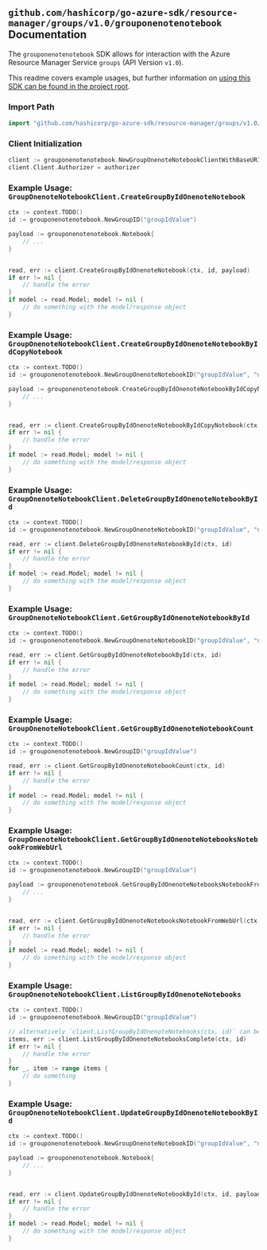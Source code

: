 
## `github.com/hashicorp/go-azure-sdk/resource-manager/groups/v1.0/grouponenotenotebook` Documentation

The `grouponenotenotebook` SDK allows for interaction with the Azure Resource Manager Service `groups` (API Version `v1.0`).

This readme covers example usages, but further information on [using this SDK can be found in the project root](https://github.com/hashicorp/go-azure-sdk/tree/main/docs).

### Import Path

```go
import "github.com/hashicorp/go-azure-sdk/resource-manager/groups/v1.0/grouponenotenotebook"
```


### Client Initialization

```go
client := grouponenotenotebook.NewGroupOnenoteNotebookClientWithBaseURI("https://management.azure.com")
client.Client.Authorizer = authorizer
```


### Example Usage: `GroupOnenoteNotebookClient.CreateGroupByIdOnenoteNotebook`

```go
ctx := context.TODO()
id := grouponenotenotebook.NewGroupID("groupIdValue")

payload := grouponenotenotebook.Notebook{
	// ...
}


read, err := client.CreateGroupByIdOnenoteNotebook(ctx, id, payload)
if err != nil {
	// handle the error
}
if model := read.Model; model != nil {
	// do something with the model/response object
}
```


### Example Usage: `GroupOnenoteNotebookClient.CreateGroupByIdOnenoteNotebookByIdCopyNotebook`

```go
ctx := context.TODO()
id := grouponenotenotebook.NewGroupOnenoteNotebookID("groupIdValue", "notebookIdValue")

payload := grouponenotenotebook.CreateGroupByIdOnenoteNotebookByIdCopyNotebookRequest{
	// ...
}


read, err := client.CreateGroupByIdOnenoteNotebookByIdCopyNotebook(ctx, id, payload)
if err != nil {
	// handle the error
}
if model := read.Model; model != nil {
	// do something with the model/response object
}
```


### Example Usage: `GroupOnenoteNotebookClient.DeleteGroupByIdOnenoteNotebookById`

```go
ctx := context.TODO()
id := grouponenotenotebook.NewGroupOnenoteNotebookID("groupIdValue", "notebookIdValue")

read, err := client.DeleteGroupByIdOnenoteNotebookById(ctx, id)
if err != nil {
	// handle the error
}
if model := read.Model; model != nil {
	// do something with the model/response object
}
```


### Example Usage: `GroupOnenoteNotebookClient.GetGroupByIdOnenoteNotebookById`

```go
ctx := context.TODO()
id := grouponenotenotebook.NewGroupOnenoteNotebookID("groupIdValue", "notebookIdValue")

read, err := client.GetGroupByIdOnenoteNotebookById(ctx, id)
if err != nil {
	// handle the error
}
if model := read.Model; model != nil {
	// do something with the model/response object
}
```


### Example Usage: `GroupOnenoteNotebookClient.GetGroupByIdOnenoteNotebookCount`

```go
ctx := context.TODO()
id := grouponenotenotebook.NewGroupID("groupIdValue")

read, err := client.GetGroupByIdOnenoteNotebookCount(ctx, id)
if err != nil {
	// handle the error
}
if model := read.Model; model != nil {
	// do something with the model/response object
}
```


### Example Usage: `GroupOnenoteNotebookClient.GetGroupByIdOnenoteNotebooksNotebookFromWebUrl`

```go
ctx := context.TODO()
id := grouponenotenotebook.NewGroupID("groupIdValue")

payload := grouponenotenotebook.GetGroupByIdOnenoteNotebooksNotebookFromWebUrlRequest{
	// ...
}


read, err := client.GetGroupByIdOnenoteNotebooksNotebookFromWebUrl(ctx, id, payload)
if err != nil {
	// handle the error
}
if model := read.Model; model != nil {
	// do something with the model/response object
}
```


### Example Usage: `GroupOnenoteNotebookClient.ListGroupByIdOnenoteNotebooks`

```go
ctx := context.TODO()
id := grouponenotenotebook.NewGroupID("groupIdValue")

// alternatively `client.ListGroupByIdOnenoteNotebooks(ctx, id)` can be used to do batched pagination
items, err := client.ListGroupByIdOnenoteNotebooksComplete(ctx, id)
if err != nil {
	// handle the error
}
for _, item := range items {
	// do something
}
```


### Example Usage: `GroupOnenoteNotebookClient.UpdateGroupByIdOnenoteNotebookById`

```go
ctx := context.TODO()
id := grouponenotenotebook.NewGroupOnenoteNotebookID("groupIdValue", "notebookIdValue")

payload := grouponenotenotebook.Notebook{
	// ...
}


read, err := client.UpdateGroupByIdOnenoteNotebookById(ctx, id, payload)
if err != nil {
	// handle the error
}
if model := read.Model; model != nil {
	// do something with the model/response object
}
```
